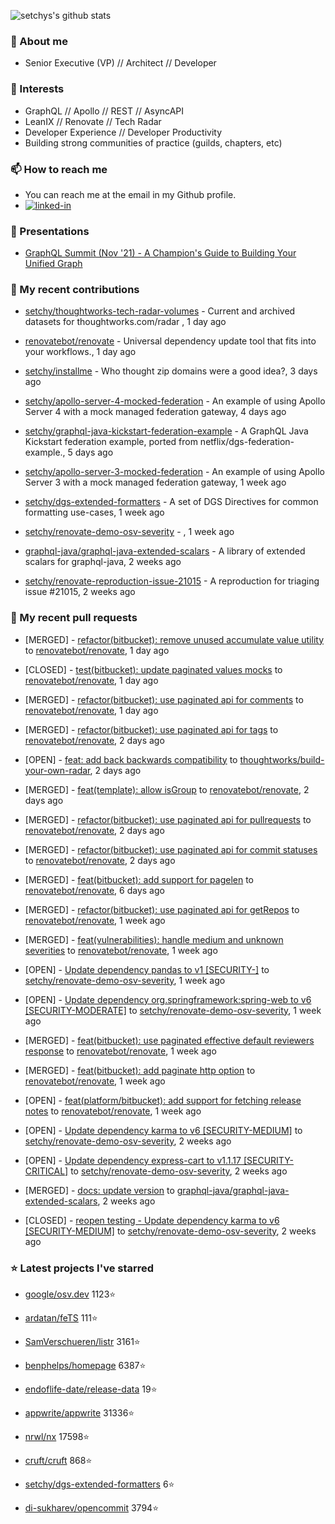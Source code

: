 <p align="left">
  <img src="https://github-readme-stats.vercel.app/api?username=setchy&show_icons=true&theme=algolia&count_private=true" alt="setchys's github stats">
</p>

### 📖 About me

- Senior Executive (VP) // Architect // Developer

### 🔭 Interests

- GraphQL // Apollo // REST // AsyncAPI
- LeanIX // Renovate // Tech Radar
- Developer Experience // Developer Productivity
- Building strong communities of practice (guilds, chapters, etc)

### 📫 How to reach me

- You can reach me at the email in my Github profile.
- [<img alt="linked-in" src="https://img.shields.io/badge/linkedin-%230077B5.svg?&style=for-the-badge&logo=linkedin&logoColor=white" />](https://www.linkedin.com/in/adamsetch)

### 🎤 Presentations

- [GraphQL Summit (Nov '21) - A Champion's Guide to Building Your Unified Graph](https://www.apollographql.com/events/roundtable/graphql-summit-november-2021/a-champions-guide-to-building-your-unified-graph)

### 🚀 My recent contributions



- [setchy/thoughtworks-tech-radar-volumes](https://github.com/setchy/thoughtworks-tech-radar-volumes) - Current and archived datasets for thoughtworks.com/radar , 1 day ago

- [renovatebot/renovate](https://github.com/renovatebot/renovate) - Universal dependency update tool that fits into your workflows., 1 day ago

- [setchy/installme](https://github.com/setchy/installme) - Who thought zip domains were a good idea?, 3 days ago

- [setchy/apollo-server-4-mocked-federation](https://github.com/setchy/apollo-server-4-mocked-federation) - An example of using Apollo Server 4 with a mock managed federation gateway, 4 days ago

- [setchy/graphql-java-kickstart-federation-example](https://github.com/setchy/graphql-java-kickstart-federation-example) - A GraphQL Java Kickstart federation example, ported from netflix/dgs-federation-example., 5 days ago

- [setchy/apollo-server-3-mocked-federation](https://github.com/setchy/apollo-server-3-mocked-federation) - An example of using Apollo Server 3 with a mock managed federation gateway, 1 week ago

- [setchy/dgs-extended-formatters](https://github.com/setchy/dgs-extended-formatters) - A set of DGS Directives for common formatting use-cases, 1 week ago

- [setchy/renovate-demo-osv-severity](https://github.com/setchy/renovate-demo-osv-severity) - , 1 week ago

- [graphql-java/graphql-java-extended-scalars](https://github.com/graphql-java/graphql-java-extended-scalars) - A library of extended scalars for graphql-java, 2 weeks ago

- [setchy/renovate-reproduction-issue-21015](https://github.com/setchy/renovate-reproduction-issue-21015) - A reproduction for triaging issue #21015, 2 weeks ago

### 🎉 My recent pull requests



- [MERGED] - [refactor(bitbucket): remove unused accumulate value utility](https://github.com/renovatebot/renovate/pull/22359) to [renovatebot/renovate](https://github.com/renovatebot/renovate), 1 day ago

- [CLOSED] - [test(bitbucket): update paginated values mocks](https://github.com/renovatebot/renovate/pull/22357) to [renovatebot/renovate](https://github.com/renovatebot/renovate), 1 day ago

- [MERGED] - [refactor(bitbucket): use paginated api for comments](https://github.com/renovatebot/renovate/pull/22348) to [renovatebot/renovate](https://github.com/renovatebot/renovate), 1 day ago

- [MERGED] - [refactor(bitbucket): use paginated api for tags](https://github.com/renovatebot/renovate/pull/22336) to [renovatebot/renovate](https://github.com/renovatebot/renovate), 2 days ago

- [OPEN] - [feat: add back backwards compatibility](https://github.com/thoughtworks/build-your-own-radar/pull/318) to [thoughtworks/build-your-own-radar](https://github.com/thoughtworks/build-your-own-radar), 2 days ago

- [MERGED] - [feat(template): allow isGroup](https://github.com/renovatebot/renovate/pull/22331) to [renovatebot/renovate](https://github.com/renovatebot/renovate), 2 days ago

- [MERGED] - [refactor(bitbucket): use paginated api for pullrequests](https://github.com/renovatebot/renovate/pull/22330) to [renovatebot/renovate](https://github.com/renovatebot/renovate), 2 days ago

- [MERGED] - [refactor(bitbucket): use paginated api for commit statuses](https://github.com/renovatebot/renovate/pull/22329) to [renovatebot/renovate](https://github.com/renovatebot/renovate), 2 days ago

- [MERGED] - [feat(bitbucket): add support for pagelen](https://github.com/renovatebot/renovate/pull/22278) to [renovatebot/renovate](https://github.com/renovatebot/renovate), 6 days ago

- [MERGED] - [refactor(bitbucket): use paginated api for getRepos](https://github.com/renovatebot/renovate/pull/22275) to [renovatebot/renovate](https://github.com/renovatebot/renovate), 1 week ago

- [MERGED] - [feat(vulnerabilities): handle medium and unknown severities](https://github.com/renovatebot/renovate/pull/22257) to [renovatebot/renovate](https://github.com/renovatebot/renovate), 1 week ago

- [OPEN] - [Update dependency pandas to v1 [SECURITY-]](https://github.com/setchy/renovate-demo-osv-severity/pull/9) to [setchy/renovate-demo-osv-severity](https://github.com/setchy/renovate-demo-osv-severity), 1 week ago

- [OPEN] - [Update dependency org.springframework:spring-web to v6 [SECURITY-MODERATE]](https://github.com/setchy/renovate-demo-osv-severity/pull/8) to [setchy/renovate-demo-osv-severity](https://github.com/setchy/renovate-demo-osv-severity), 1 week ago

- [MERGED] - [feat(bitbucket): use paginated effective default reviewers response](https://github.com/renovatebot/renovate/pull/22164) to [renovatebot/renovate](https://github.com/renovatebot/renovate), 1 week ago

- [MERGED] - [feat(bitbucket): add paginate http option](https://github.com/renovatebot/renovate/pull/22135) to [renovatebot/renovate](https://github.com/renovatebot/renovate), 1 week ago

- [OPEN] - [feat(platform/bitbucket): add support for fetching release notes](https://github.com/renovatebot/renovate/pull/22094) to [renovatebot/renovate](https://github.com/renovatebot/renovate), 1 week ago

- [OPEN] - [Update dependency karma to v6 [SECURITY-MEDIUM]](https://github.com/setchy/renovate-demo-osv-severity/pull/7) to [setchy/renovate-demo-osv-severity](https://github.com/setchy/renovate-demo-osv-severity), 2 weeks ago

- [OPEN] - [Update dependency express-cart to v1.1.17 [SECURITY-CRITICAL]](https://github.com/setchy/renovate-demo-osv-severity/pull/6) to [setchy/renovate-demo-osv-severity](https://github.com/setchy/renovate-demo-osv-severity), 2 weeks ago

- [MERGED] - [docs: update version](https://github.com/graphql-java/graphql-java-extended-scalars/pull/106) to [graphql-java/graphql-java-extended-scalars](https://github.com/graphql-java/graphql-java-extended-scalars), 2 weeks ago

- [CLOSED] - [reopen testing - Update dependency karma to v6 [SECURITY-MEDIUM]](https://github.com/setchy/renovate-demo-osv-severity/pull/5) to [setchy/renovate-demo-osv-severity](https://github.com/setchy/renovate-demo-osv-severity), 2 weeks ago

### ⭐ Latest projects I've starred



- [google/osv.dev](https://github.com/google/osv.dev) 1123⭐

- [ardatan/feTS](https://github.com/ardatan/feTS) 111⭐

- [SamVerschueren/listr](https://github.com/SamVerschueren/listr) 3161⭐

- [benphelps/homepage](https://github.com/benphelps/homepage) 6387⭐

- [endoflife-date/release-data](https://github.com/endoflife-date/release-data) 19⭐

- [appwrite/appwrite](https://github.com/appwrite/appwrite) 31336⭐

- [nrwl/nx](https://github.com/nrwl/nx) 17598⭐

- [cruft/cruft](https://github.com/cruft/cruft) 868⭐

- [setchy/dgs-extended-formatters](https://github.com/setchy/dgs-extended-formatters) 6⭐

- [di-sukharev/opencommit](https://github.com/di-sukharev/opencommit) 3794⭐



